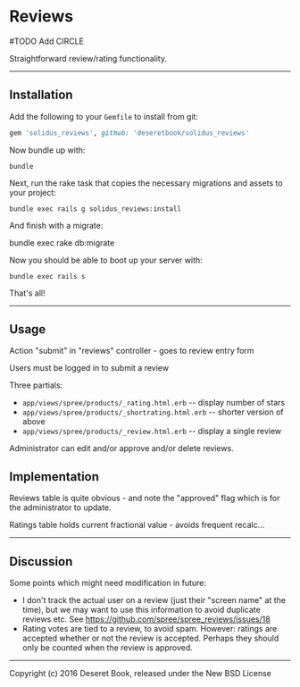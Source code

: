 # Reviews

#TODO Add CIRCLE

Straightforward review/rating functionality.

---

## Installation

Add the following to your `Gemfile` to install from git:
```ruby
gem 'solidus_reviews', github: 'deseretbook/solidus_reviews'
```
Now bundle up with:

    bundle

Next, run the rake task that copies the necessary migrations and assets to your project:

    bundle exec rails g solidus_reviews:install

And finish with a migrate:

bundle exec rake db:migrate

Now you should be able to boot up your server with:

    bundle exec rails s

That's all!

---

## Usage

Action "submit" in "reviews" controller - goes to review entry form

Users must be logged in to submit a review

Three partials:
 - `app/views/spree/products/_rating.html.erb` -- display number of stars
 - `app/views/spree/products/_shortrating.html.erb` -- shorter version of above
 - `app/views/spree/products/_review.html.erb` -- display a single review

Administrator can edit and/or approve and/or delete reviews.

## Implementation

Reviews table is quite obvious - and note the "approved" flag which is for the
administrator to update.

Ratings table holds current fractional value - avoids frequent recalc...

---

## Discussion

Some points which might need modification in future:

 - I don't track the actual user on a review (just their "screen name" at the
   time), but we may want to use this information to avoid duplicate reviews
   etc. See https://github.com/spree/spree_reviews/issues/18
 - Rating votes are tied to a review, to avoid spam. However: ratings are
   accepted whether or not the review is accepted. Perhaps they should only
   be counted when the review is approved.

---
Copyright (c) 2016 Deseret Book, released under the New BSD License
